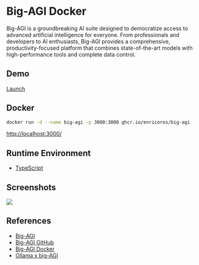 # Big-AGI Docker

Big-AGI is a groundbreaking AI suite designed to democratize access to advanced artificial intelligence for everyone. From professionals and developers to AI enthusiasts, Big-AGI provides a comprehensive, productivity-focused platform that combines state-of-the-art models with high-performance tools and complete data control.

## Demo
[Launch](https://get.big-agi.com/?_gl=1*2pw6r9*_ga*NzU1MDQxNDg3LjE3MTgwODQwNjQ.*_ga_J6VMGHMT2C*MTcxODI0MTEzNC4yLjEuMTcxODI0MTY5Mi42MC4wLjEyMzgxOTU3NjQ.)

## Docker
```sh
docker run -d --name big-agi -p 3000:3000 ghcr.io/enricoros/big-agi
```
[http://localhost:3000/](http://localhost:3000/)

## Runtime Environment
- [TypeScript](https://www.typescriptlang.org/)

## Screenshots
![](https://big-agi.com/_next/image?url=%2F_next%2Fstatic%2Fmedia%2Fbig-agi-header-front-1.fb06e118.png&w=1080&q=90)

## References
- [Big-AGI](https://big-agi.com/)
- [Big-AGI GitHub](https://github.com/enricoros/big-AGI)
- [Big-AGI Docker](https://big-agi.com/docs/installation)
- [Ollama x big-AGI](https://big-agi.com/docs/config-local-ollama)